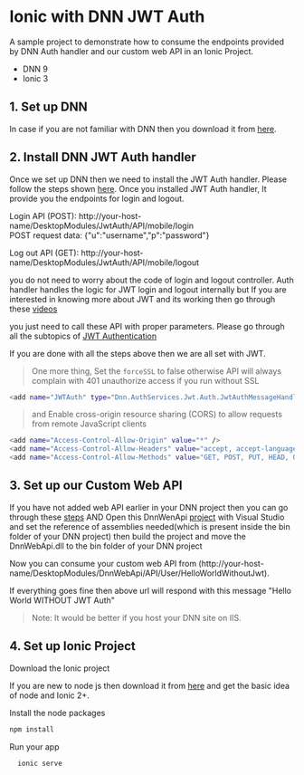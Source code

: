 # Ionic with DNN JWT Auth

A sample project to demonstrate how to consume the endpoints provided by DNN Auth handler and our custom web API in an Ionic Project.
  - DNN 9
  - Ionic 3
  
 ## 1. Set up DNN
In case if you are not familiar with DNN then you download it from [here](http://www.dnnsoftware.com/community/download).

## 2. Install DNN JWT Auth handler
Once we set up DNN then we need to install the JWT Auth handler. Please follow the steps shown [here](http://www.dnnsoftware.com/docs/administrators/jwt/setup-jwt-for-auth.html).
Once you installed JWT Auth handler, It provide you the endpoints for login and logout.

Login API (POST): http://your-host-name/DesktopModules/JwtAuth/API/mobile/login                                                           
POST request data: {"u":"username","p":"password"}

Log out API (GET): http://your-host-name/DesktopModules/JwtAuth/API/mobile/logout

you do not need to worry about the code of login and logout controller. Auth handler handles the logic for JWT login and logout internally but 
If you are interested in knowing more about JWT and its working then go through these [videos](https://www.youtube.com/watch?v=4dmvQlBmr34)

you just need to call these API with proper parameters. Please go through all the subtopics of [JWT Authentication](http://www.dnnsoftware.com/docs/administrators/jwt/index.html)

If you are done with all the steps above then we are all set with JWT.

> One more thing, Set the ``forceSSL`` to false otherwise API will always complain with 401 unauthorize access if you run without SSL
```sh
<add name="JWTAuth" type="Dnn.AuthServices.Jwt.Auth.JwtAuthMessageHandler, Dnn.AuthServices.Jwt" enabled="true" defaultInclude="true" forceSSL="false" />
```
> and Enable cross-origin resource sharing (CORS) to allow requests from remote JavaScript clients
```sh
<add name="Access-Control-Allow-Origin" value="*" />
<add name="Access-Control-Allow-Headers" value="accept, accept-language, content-type, accept, authorization, moduleid, tabid, x-dnn-moniker" />
<add name="Access-Control-Allow-Methods" value="GET, POST, PUT, HEAD, OPTIONS" />
```
    

## 3. Set up our Custom Web API 
If you have not added web API earlier in your DNN project then you can go through these [steps](http://www.dnnsoftware.com/community-blog/cid/142400/getting-started-with-services-framework-webapi-edition)
AND Open this DnnWenApi [project](https://github.com/udaychy/DnnJwtAuth/tree/master/DnnWebApi) with Visual Studio and set the reference of assemblies needed(which is
present inside the bin folder of your DNN project) then build the project and move the DnnWebApi.dll to the bin folder of your DNN project

Now you can consume your custom web API from (http://your-host-name/DesktopModules/DnnWebApi/API/User/HelloWorldWithoutJwt).

If everything goes fine then above url will respond with this message "Hello World WITHOUT JWT Auth"

> Note: It would be better if you host your DNN site on IIS.

## 4. Set up Ionic Project
  Download the Ionic project
  
  If you are new to node js then download it from [here](https://nodejs.org/en/download/) and get the basic idea of node and Ionic 2+.
  
  Install the node packages 
    
```sh
npm install
```
    
  Run your app
```sh
  ionic serve
```

  
